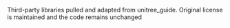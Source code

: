 Third-party libraries pulled and adapted from unitree_guide. Original license is maintained and the code remains unchanged 